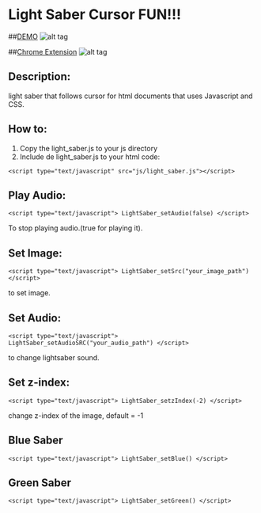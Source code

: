 # Light Saber Cursor FUN!!!

##[DEMO](http://www.akademio.xyz/beta/starwars)
![alt tag](https://dl.dropboxusercontent.com/u/80435/lightsaber.gif)

##[Chrome Extension](https://chrome.google.com/webstore/detail/light-saber/ecjhncafajenonjhgojomkbpbnbclkbk/related)
![alt tag](https://www.dropbox.com/pri/get/lightsaber%20(1).gif?_subject_uid=118644337&w=AACfrH16y7ZPydW7evSxolhKeMqe7ZP65QAZ50RbNU6TFQ&raw=1)


## Description:
light saber that follows cursor for html documents that uses Javascript and CSS.

## How to:
1. Copy the light_saber.js to your js directory
2. Include de light_saber.js to your html code:

`<script type="text/javascript" src="js/light_saber.js"></script>`

## Play Audio:
`<script type="text/javascript">
		LightSaber_setAudio(false)
	</script>`
	
To stop playing audio.(true for playing it).

## Set Image:
`<script type="text/javascript">
		LightSaber_setSrc("your_image_path")
	</script>`
	
to set image.

## Set Audio:
`<script type="text/javascript">
		LightSaber_setAudioSRC("your_audio_path")
	</script>`
	
to change lightsaber sound.

## Set z-index:
`<script type="text/javascript">
		LightSaber_setzIndex(-2)
	</script>`
	
change z-index of the image, default = -1

## Blue Saber
`<script type="text/javascript">
		LightSaber_setBlue()
	</script>`
	
## Green Saber
`<script type="text/javascript">
		LightSaber_setGreen()
	</script>`
